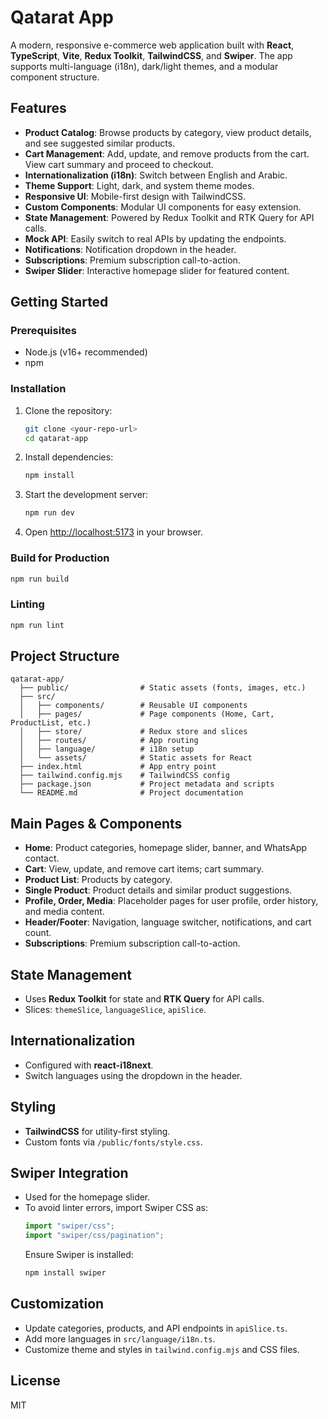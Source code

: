 # Qatarat App

A modern, responsive e-commerce web application built with **React**, **TypeScript**, **Vite**, **Redux Toolkit**, **TailwindCSS**, and **Swiper**. The app supports multi-language (i18n), dark/light themes, and a modular component structure.

## Features

- **Product Catalog**: Browse products by category, view product details, and see suggested similar products.
- **Cart Management**: Add, update, and remove products from the cart. View cart summary and proceed to checkout.
- **Internationalization (i18n)**: Switch between English and Arabic.
- **Theme Support**: Light, dark, and system theme modes.
- **Responsive UI**: Mobile-first design with TailwindCSS.
- **Custom Components**: Modular UI components for easy extension.
- **State Management**: Powered by Redux Toolkit and RTK Query for API calls.
- **Mock API**: Easily switch to real APIs by updating the endpoints.
- **Notifications**: Notification dropdown in the header.
- **Subscriptions**: Premium subscription call-to-action.
- **Swiper Slider**: Interactive homepage slider for featured content.

## Getting Started

### Prerequisites

- Node.js (v16+ recommended)
- npm

### Installation

1. Clone the repository:

   ```sh
   git clone <your-repo-url>
   cd qatarat-app
   ```

2. Install dependencies:

   ```sh
   npm install
   ```

3. Start the development server:

   ```sh
   npm run dev
   ```

4. Open [http://localhost:5173](http://localhost:5173) in your browser.

### Build for Production

```sh
npm run build
```

### Linting

```sh
npm run lint
```

## Project Structure

```
qatarat-app/
  ├── public/                # Static assets (fonts, images, etc.)
  ├── src/
  │   ├── components/        # Reusable UI components
  │   ├── pages/             # Page components (Home, Cart, ProductList, etc.)
  │   ├── store/             # Redux store and slices
  │   ├── routes/            # App routing
  │   ├── language/          # i18n setup
  │   └── assets/            # Static assets for React
  ├── index.html             # App entry point
  ├── tailwind.config.mjs    # TailwindCSS config
  ├── package.json           # Project metadata and scripts
  └── README.md              # Project documentation
```

## Main Pages & Components

- **Home**: Product categories, homepage slider, banner, and WhatsApp contact.
- **Cart**: View, update, and remove cart items; cart summary.
- **Product List**: Products by category.
- **Single Product**: Product details and similar product suggestions.
- **Profile, Order, Media**: Placeholder pages for user profile, order history, and media content.
- **Header/Footer**: Navigation, language switcher, notifications, and cart count.
- **Subscriptions**: Premium subscription call-to-action.

## State Management

- Uses **Redux Toolkit** for state and **RTK Query** for API calls.
- Slices: `themeSlice`, `languageSlice`, `apiSlice`.

## Internationalization

- Configured with **react-i18next**.
- Switch languages using the dropdown in the header.

## Styling

- **TailwindCSS** for utility-first styling.
- Custom fonts via `/public/fonts/style.css`.

## Swiper Integration

- Used for the homepage slider.
- To avoid linter errors, import Swiper CSS as:
  ```js
  import "swiper/css";
  import "swiper/css/pagination";
  ```
  Ensure Swiper is installed:
  ```sh
  npm install swiper
  ```

## Customization

- Update categories, products, and API endpoints in `apiSlice.ts`.
- Add more languages in `src/language/i18n.ts`.
- Customize theme and styles in `tailwind.config.mjs` and CSS files.

## License

MIT

